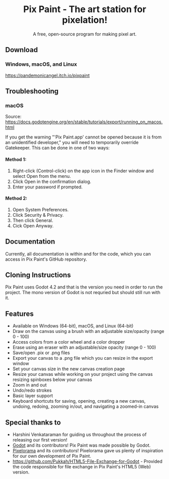 <p align="center">
  <h1 align = "center">Pix Paint - The art station for pixelation!</h1>
</p>

<p align="center">
A free, open-source program for making pixel art.
</p>

## Download
### Windows, macOS, and Linux
https://pandemonicangel.itch.io/pixpaint

## Troubleshooting
### macOS
Source: https://docs.godotengine.org/en/stable/tutorials/export/running_on_macos.html

If you get the warning "'Pix Paint.app' cannot be opened because it is from an unidentified developer," you will need to temporarily override Gatekeeper.
This can be done in one of two ways: 

#### Method 1: 
1. Right-click (Control-click) on the app icon in the Finder window and select Open from the menu.
2. Click Open in the confirmation dialog.
3. Enter your password if prompted.

#### Method 2:
1. Open System Preferences.
2. Click Security & Privacy.
3. Then click General.
4. Cick Open Anyway.

## Documentation
Currently, all documentation is within and for the code, which you can access in Pix Paint's GitHub repository.

## Cloning Instructions
Pix Paint uses Godot 4.2 and that is the version you need in order to run the project. The mono version of Godot is not requried but should still run with it.

## Features
- Available on Windows (64-bit), macOS, and Linux (64-bit)
- Draw on the canvas using a brush with an adjustable size/opacity (range 0 - 100)
- Access colors from a color wheel and a color dropper
- Erase using an eraser with an adjustable/size opacity (range 0 - 100)
- Save/open .pix or .png files
- Export your canvas to a .png file which you can resize in the export window
- Set your canvas size in the new canvas creation page
- Resize your canvas while working on your project using the canvas resizing spinboxes below your canvas
- Zoom in and out
- Undo/redo strokes
- Basic layer support
- Keyboard shortcuts for saving, opening, creating a new canvas, undoing, redoing, zooming in/out, and navigating a zoomed-in canvas

## Special thanks to
- Harshini Venkataraman for guiding us throughout the process of releasing our first version!
- [Godot](https://github.com/godotengine/godot) and its contributors! Pix Paint was made possible by Godot.
- [Pixelorama](https://github.com/Orama-Interactive/Pixelorama) and its contributors! Pixelorama gave us plenty of inspiration for our own development of Pix Paint.
- https://github.com/Pukkah/HTML5-File-Exchange-for-Godot - Provided the code responsible for file exchange in Pix Paint's HTML5 (Web) version.
